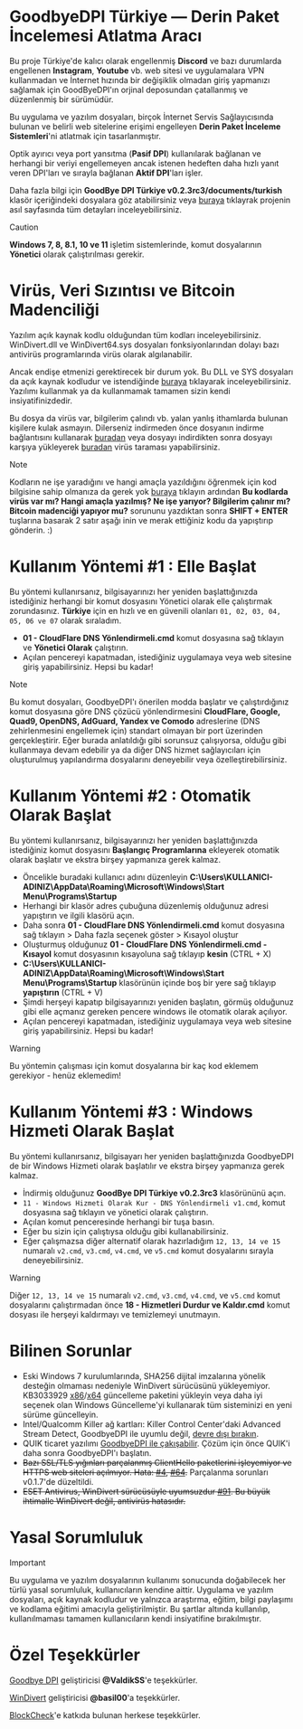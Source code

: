 GoodbyeDPI Türkiye — Derin Paket İncelemesi Atlatma Aracı
=========================
Bu proje Türkiye'de kalıcı olarak engellenmiş **Discord** ve bazı durumlarda engellenen **Instagram**, **Youtube** vb. web sitesi ve uygulamalara VPN kullanmadan ve İnternet hızında bir değişiklik olmadan giriş yapmanızı sağlamak için GoodByeDPI'ın orjinal deposundan çatallanmış ve düzenlenmiş bir sürümüdür.

Bu uygulama ve yazılım dosyaları, birçok İnternet Servis Sağlayıcısında bulunan ve belirli web sitelerine erişimi engelleyen **Derin Paket İnceleme Sistemleri**'ni atlatmak için tasarlanmıştır.

Optik ayırıcı veya port yansıtma (**Pasif DPI**) kullanılarak bağlanan ve herhangi bir veriyi engellemeyen ancak istenen hedeften daha hızlı yanıt veren DPI'ları ve sırayla bağlanan **Aktif DPI**'ları işler.

Daha fazla bilgi için **GoodBye DPI Türkiye v0.2.3rc3/documents/turkish** klasör içeriğindeki dosyalara göz atabilirsiniz veya [buraya](https://github.com/ValdikSS/GoodbyeDPI) tıklayrak projenin asıl sayfasında tüm detayları inceleyebilirsiniz.

> [!CAUTION]
> **Windows 7, 8, 8.1, 10 ve 11** işletim sistemlerinde, komut dosyalarının **Yönetici** olarak çalıştırılması gerekir.

Virüs, Veri Sızıntısı ve Bitcoin Madenciliği
=========================
Yazılım açık kaynak kodlu olduğundan tüm kodları inceleyebilirsiniz. WinDivert.dll ve WinDivert64.sys dosyaları fonksiyonlarından dolayı bazı antivirüs programlarında virüs olarak algılanabilir.

Ancak endişe etmenizi gerektirecek bir durum yok. Bu DLL ve SYS dosyaları da açık kaynak kodludur ve istendiğinde [buraya](https://github.com/basil00/WinDivert) tıklayarak inceleyebilirsiniz. Yazılımı kullanmak ya da kullanmamak tamamen sizin kendi insiyatifinizdedir.

Bu dosya da virüs var, bilgilerim çalındı vb. yalan yanlış ithamlarda bulunan kişilere kulak asmayın. Dilerseniz indirmeden önce dosyanın indirme bağlantısını kullanarak [buradan](https://www.virustotal.com/gui/home/upload) veya dosyayı indirdikten sonra dosyayı karşıya yükleyerek [buradan](https://www.virustotal.com/gui/home/url) virüs taraması yapabilirsiniz.

> [!NOTE]
> Kodların ne işe yaradığını ve hangi amaçla yazıldığını öğrenmek için kod bilgisine sahip olmanıza da gerek yok [buraya](https://chatgpt.com/) tıklayın ardından **Bu kodlarda virüs var mı? Hangi amaçla yazılmış? Ne işe yarıyor? Bilgilerim çalınır mı? Bitcoin madenciği yapıyor mu?** sorununu yazdıktan sonra **SHIFT + ENTER** tuşlarına basarak 2 satır aşağı inin ve merak ettiğiniz kodu da yapıştırıp gönderin. :)

Kullanım Yöntemi #1 : Elle Başlat
=========================

Bu yöntemi kullanırsanız, bilgisayarınızı her yeniden başlattığınızda istediğiniz herhangi bir komut dosyasını Yönetici olarak elle çalıştırmak zorundasınız. **Türkiye** için en hızlı ve en güvenili olanları `01, 02, 03, 04, 05, 06 ve 07` olarak sıraladım.

* **01 - CloudFlare DNS Yönlendirmeli.cmd** komut dosyasına sağ tıklayın ve **Yönetici Olarak** çalıştırın.
* Açılan pencereyi kapatmadan, istediğiniz uygulamaya veya web sitesine giriş yapabilirsiniz. Hepsi bu kadar!

> [!NOTE]
Bu komut dosyaları, GoodbyeDPI'ı önerilen modda başlatır ve çalıştırdığınız komut dosyasına göre DNS çözücü yönlendirmesini **CloudFlare, Google, Quad9, OpenDNS, AdGuard, Yandex ve Comodo** adreslerine (DNS zehirlenmesini engellemek için) standart olmayan bir port üzerinden gerçekleştirir. Eğer burada anlatıldığı gibi sorunsuz çalışıyorsa, olduğu gibi kullanmaya devam edebilir ya da diğer DNS hizmet sağlayıcıları için oluşturulmuş yapılandırma dosyalarını deneyebilir veya özelleştirebilirsiniz.

Kullanım Yöntemi #2 : Otomatik Olarak Başlat
=========================
Bu yöntemi kullanırsanız, bilgisayarınızı her yeniden başlattığınızda istediğiniz komut dosyasını **Başlangıç Programlarına** ekleyerek otomatik olarak başlatır ve ekstra birşey yapmanıza gerek kalmaz.

* Öncelikle buradaki kullanıcı adını düzenleyin **C:\Users\KULLANICI-ADINIZ\AppData\Roaming\Microsoft\Windows\Start Menu\Programs\Startup**
* Herhangi bir klasör adres çubuğuna düzenlemiş olduğunuz adresi yapıştırın ve ilgili klasörü açın.
* Daha sonra **01 - CloudFlare DNS Yönlendirmeli.cmd** komut dosyasına sağ tıklayın > Daha fazla seçenek göster > Kısayol oluştur
* Oluşturmuş olduğunuz **01 - CloudFlare DNS Yönlendirmeli.cmd - Kısayol** komut dosyasının kısayoluna sağ tıklayıp **kesin** (CTRL + X)
* **C:\Users\KULLANICI-ADINIZ\AppData\Roaming\Microsoft\Windows\Start Menu\Programs\Startup** klasörünün içinde boş bir yere sağ tıklayıp **yapıştırın** (CTRL + V)
* Şimdi herşeyi kapatıp bilgisayarınızı yeniden başlatın, görmüş olduğunuz gibi elle açmanız gereken pencere windows ile otomatik olarak açılıyor.
* Açılan pencereyi kapatmadan, istediğiniz uygulamaya veya web sitesine giriş yapabilirsiniz. Hepsi bu kadar!

> [!WARNING]
> Bu yöntemin çalışması için komut dosyalarına bir kaç kod eklemem gerekiyor - henüz eklemedim!

Kullanım Yöntemi #3 : Windows Hizmeti Olarak Başlat
=========================
Bu yöntemi kullanırsanız, bilgisayarı her yeniden başlattığınızda GoodbyeDPI de bir Windows Hizmeti olarak başlatılır ve ekstra birşey yapmanıza gerek kalmaz.

- İndirmiş olduğunuz **GoodBye DPI Türkiye v0.2.3rc3** klasörününü açın.
- `11 - Windows Hizmeti Olarak Kur - DNS Yönlendirmeli v1.cmd`, komut dosyasına sağ tıklayın ve yönetici olarak çalıştırın.
- Açılan komut penceresinde herhangi bir tuşa basın.
- Eğer bu sizin için çalıştıysa olduğu gibi kullanabilirsiniz.
- Eğer çalışmazsa diğer alternatif olarak hazırladığım `12, 13, 14 ve 15` numaralı `v2.cmd`, `v3.cmd`, `v4.cmd`, ve `v5.cmd` komut dosyalarını sırayla deneyebilirsiniz.

> [!WARNING]
> Diğer `12, 13, 14 ve 15` numaralı `v2.cmd`, `v3.cmd`, `v4.cmd`, ve `v5.cmd` komut dosyalarını çalıştırmadan önce **18 - Hizmetleri Durdur ve Kaldır.cmd** komut dosyası ile herşeyi kaldırmayı ve temizlemeyi unutmayın.

Bilinen Sorunlar
=========================
* Eski Windows 7 kurulumlarında, SHA256 dijital imzalarına yönelik desteğin olmaması nedeniyle WinDivert sürücüsünü yükleyemiyor. KB3033929 [x86](https://www.microsoft.com/en-us/download/details.aspx?id=46078)/[x64](https://www.microsoft.com/en-us/download/details.aspx?id=46148) güncelleme paketini yükleyin veya daha iyi seçenek olan Windows Güncelleme'yi kullanarak tüm sisteminizi en yeni sürüme güncelleyin.
* Intel/Qualcomm Killer ağ kartları: Killer Control Center'daki Advanced Stream Detect, GoodbyeDPI ile uyumlu değil, [devre dışı bırakın](https://github.com/ValdikSS/GoodbyeDPI/issues/541#issuecomment-2296038239).
* QUIK ticaret yazılımı [GoodbyeDPI ile çakışabilir](https://github.com/ValdikSS/GoodbyeDPI/issues/677#issuecomment-2390595606). Çözüm için önce QUIK'i daha sonra GoodbyeDPI'ı başlatın.
* ~~Bazı SSL/TLS yığınları parçalanmış ClientHello paketlerini işleyemiyor ve HTTPS web siteleri açılmıyor. Hata: [#4](https://github.com/ValdikSS/GoodbyeDPI/issues/4), [#64](https://github.com/ValdikSS/GoodbyeDPI/issues/64).~~ Parçalanma sorunları v0.1.7'de düzeltildi.
* ~~ESET Antivirus, WinDivert sürücüsüyle uyumsuzdur [#91](https://github.com/ValdikSS/GoodbyeDPI/issues/91). Bu büyük ihtimalle WinDivert değil, antivirüs hatasıdır.~~

Yasal Sorumluluk
=========================
> [!IMPORTANT]
Bu uygulama ve yazılım dosyalarının kullanımı sonucunda doğabilecek her türlü yasal sorumluluk, kullanıcıların kendine aittir. Uygulama ve yazılım dosyaları, açık kaynak kodludur ve yalnızca araştırma, eğitim, bilgi paylaşımı ve kodlama eğitimi amacıyla geliştirilmiştir. Bu şartlar altında kullanılıp, kullanılmaması tamamen kullanıcıların kendi insiyatifine bırakılmıştır. 

Özel Teşekkürler
=========================
[Goodbye DPI](https://github.com/ValdikSS/GoodbyeDPI) geliştiricisi **@ValdikSS**'e teşekkürler.

[WinDivert](https://github.com/basil00/WinDivert) geliştiricisi **@basil00**'a teşekkürler.

[BlockCheck](https://github.com/ValdikSS/blockcheck)'e katkıda bulunan herkese teşekkürler.
